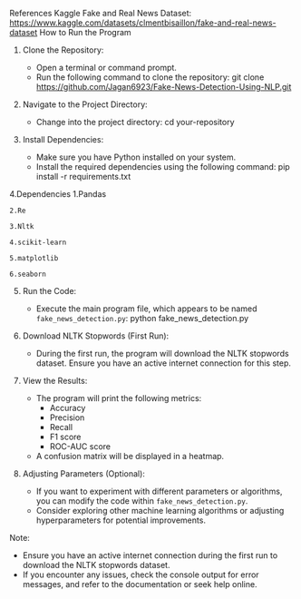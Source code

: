 References Kaggle Fake and Real News Dataset: https://www.kaggle.com/datasets/clmentbisaillon/fake-and-real-news-dataset
How to Run the Program
1. Clone the Repository:
   - Open a terminal or command prompt.
   - Run the following command to clone the repository:
     git clone https://github.com/Jagan6923/Fake-News-Detection-Using-NLP.git

2. Navigate to the Project Directory:
   - Change into the project directory:
     cd your-repository

3. Install Dependencies:
   - Make sure you have Python installed on your system.
   - Install the required dependencies using the following command:
     pip install -r requirements.txt

4.Dependencies
        1.Pandas
   
	2.Re
 
	3.Nltk
 
	4.scikit-learn
 
	5.matplotlib
 
	6.seaborn

5. Run the Code:
   - Execute the main program file, which appears to be named `fake_news_detection.py`:
     python fake_news_detection.py
    
6. Download NLTK Stopwords (First Run):
   - During the first run, the program will download the NLTK stopwords dataset. Ensure you have an active internet connection for this step.

7. View the Results:
   - The program will print the following metrics:
     - Accuracy
     - Precision
     - Recall
     - F1 score
     - ROC-AUC score
   - A confusion matrix will be displayed in a heatmap.

8. Adjusting Parameters (Optional):
   - If you want to experiment with different parameters or algorithms, you can modify the code within `fake_news_detection.py`.
   - Consider exploring other machine learning algorithms or adjusting hyperparameters for potential improvements.

Note:
- Ensure you have an active internet connection during the first run to download the NLTK stopwords dataset.
- If you encounter any issues, check the console output for error messages, and refer to the documentation or seek help online.
